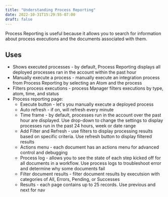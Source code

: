 ```yaml
---
title: "Understanding Process Reporting"
date: 2022-10-31T15:29:55-07:00
draft: false
---
```

Process Reporting is useful because it allows you to search for information about process executions and the documents associated with them.

## Uses
* Shows executed processes - by default, Process Reporting displays all deployed processes ran in the account within the past hour
* Manually execute a process - manually execute an integration process from Process Reporting by selecting an Atom and the process
* Filters process executions - process Manager filters executions by type, atom, time, and status
* Process reporting page:
    * Execute button - let's you manually execute a deployed process
    * Auto refresh - if on, will refresh every minute
    * Time frame - by default, processes run in the account over the past hour are displayed.  Use drop-down to change the settings to display processes run in the past 24 hours, week or date range
    * Add Filter and Refresh - use filters to display processing results based on specific criteria.  Use refresh button to display filtered results
    * Actions menu - each document has an actions menu for advanced control and debugging
    * Process log - allows you to see the state of each step kicked off for all documents in a workflow.  Use process logs to troubleshoot error and determine why some documents fail
    * Filter document results - filter document results by executsion with categories of All, Errors, Pending, or Successes
    * Results - each page contains up to 25 records.  Use previous and next for nav
    